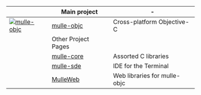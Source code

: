 |                                  |     Main project                              |-|
|---------------------------------------------------|------------------------------|-|
|[![mulle-objc](https://avatars1.githubusercontent.com/u/23309093?s=48&v=4)](https://mulle-objc.github.io/) | [mulle-objc](//mulle-objc.github.io)                   | Cross-platform Objective-C   |
| | Other Project Pages                    
| |[mulle-core](//github.com/mulle-core/)   | Assorted C libraries         |
| |[mulle-sde](//github.com/mulle-sde/)     | IDE for the Terminal         |
| |[MulleWeb](//github.com/MulleWeb/)       | Web libraries for mulle-objc | 
